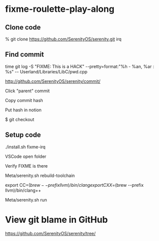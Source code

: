 # fixme-roulette-play-along

## Clone code

% git clone https://github.com/SerenityOS/serenity.git irq

## Find commit

time git log -S "FIXME: This is a HACK" --pretty=format:"%h - %an, %ar : %s" -- Userland/Libraries/LibC/pwd.cpp

http://github.com/SerenityOS/serenity/commit/<commit-hash>

Click "parent" commit

Copy commit hash

Put hash in notion

$ git checkout <hash>

## Setup code

./install.sh fixme-irq

VSCode open folder

Verify FIXME is there

Meta/serenity.sh rebuild-toolchain

export CC=$(brew --prefix llvm)/bin/clang
export CXX=$(brew --prefix llvm)/bin/clang++

Meta/serenity.sh run

# View git blame in GitHub

https://github.com/SerenityOS/serenity/tree/<hash>
